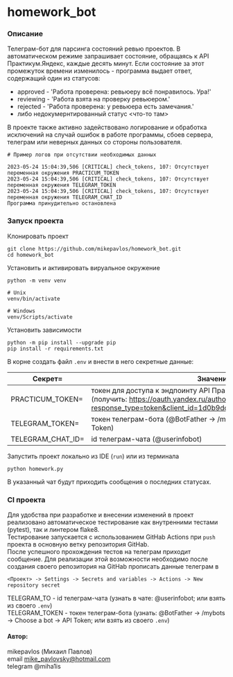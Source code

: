 # homework_bot

### Описание
Телеграм-бот для парсинга состояний ревью проектов. В автоматическом режиме запрашивает состояние, обращаясь к API Практикум.Яндекс, каждые десять минут. Если состояние за этот промежуток времени изменилось - программа выдает ответ, содержащий один из статусов:
- approved - 'Работа проверена: ревьюеру всё понравилось. Ура!'
- reviewing - 'Работа взята на проверку ревьюером.'
- rejected - 'Работа проверена: у ревьюера есть замечания.'
- либо недокумернтированный статус <что-то там>

В проекте также активно задействовано логирование и обработка исключений на случай ошибок в работе программы, сбоев сервера, телеграм или неверных данных со стороны пользователя.

```text
# Пример логов при отсутствии необходимых данных

2023-05-24 15:04:39,506 [CRITICAL] check_tokens, 107: Отсутствует переменная окружения PRACTICUM_TOKEN
2023-05-24 15:04:39,506 [CRITICAL] check_tokens, 107: Отсутствует переменная окружения TELEGRAM_TOKEN  
2023-05-24 15:04:39,506 [CRITICAL] check_tokens, 107: Отсутствует переменная окружения TELEGRAM_CHAT_ID
Программа принудительно остановлена 
```

### Запуск проекта
Клонировать проект

```shell
git clone https://github.com/mikepavlos/homework_bot.git
cd homework_bot
```

Установить и активировать вируальное окружение

```shell
python -m venv venv
```

```shell
# Unix
venv/bin/activate
```

```shell
# Windows
venv/Scripts/activate
```

Установить зависимости

```shell
python -m pip install --upgrade pip
pip install -r requirements.txt
```

В корне создать файл `.env` и внести в него секретные данные:

| Секрет=           | Значение                                                                                                                                                              |
|-------------------|-----------------------------------------------------------------------------------------------------------------------------------------------------------------------|
| PRACTICUM_TOKEN=  | токен для доступа к эндпоинту API Практикум.Домашка <br/>(получить: https://oauth.yandex.ru/authorize?response_type=token&client_id=1d0b9dd4d652455a9eb710d450ff456a) |
| TELEGRAM_TOKEN=   | токен телеграм-бота (@BotFather -> /mybots -> Choose a bot -> API Token)                                                                                              |
| TELEGRAM_CHAT_ID= | id телеграм-чата (@userinfobot)                                                                                                                                       |

Запустить проект локально из IDE (`run`) или из терминала

```shell
python homework.py
```

В указанный чат будут приходить сообщения о последних статусах.

### CI проекта
Для удобства при разработке и внесении изменений в проект реализовано автоматическое тестирование как внутренними тестами (pytest), так и линтером flake8.  
Тестирование запускается с использованием GitHab Actions при `push` проекта в основную ветку репозитория GitHab.  
После успешного прохождения тестов на телеграм приходит сообщение. 
Для реализации этой возможности необходимо после создания своего репозитория на GitHab прописать данные телеграм в 
```text
<Проект> -> Settings -> Secrets and variables -> Actions -> New repository secret
```
TELEGRAM_TO - id телеграм-чата (узнать в чате: @userinfobot; или взять из своего `.env`)  
TELEGRAM_TOKEN - токен телеграм-бота (узнать: @BotFather -> /mybots -> Choose a bot -> API Token; или взять из своего `.env`)

#### Автор: 
mikepavlos (Михаил Павлов)  
email mike_pavlovsky@hotmail.com  
telegram @miha1is
